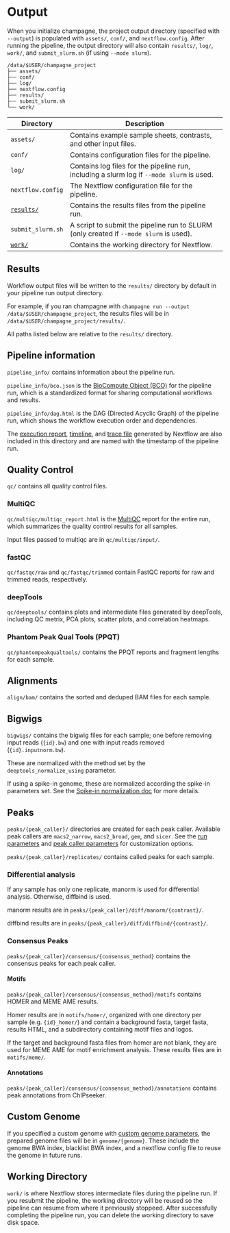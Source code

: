 # Output

When you initialize champagne, the project output directory (specified with
`--output`) is populated with `assets/`, `conf/`, and `nextflow.config`.
After running the pipeline, the output directory will also contain `results/`,
`log/`, `work/`, and `submit_slurm.sh` (if using `--mode slurm`).

```
/data/$USER/champagne_project
├── assets/
├── conf/
├── log/
├── nextflow.config
├── results/
├── submit_slurm.sh
└── work/
```

| Directory                     | Description                                                                               |
| ----------------------------- | ----------------------------------------------------------------------------------------- |
| `assets/`                     | Contains example sample sheets, contrasts, and other input files.                         |
| `conf/`                       | Contains configuration files for the pipeline.                                            |
| `log/`                        | Contains log files for the pipeline run, including a slurm log if `--mode slurm` is used. |
| `nextflow.config`             | The Nextflow configuration file for the pipeline.                                         |
| [`results/`](#results)        | Contains the results files from the pipeline run.                                         |
| `submit_slurm.sh`             | A script to submit the pipeline run to SLURM (only created if `--mode slurm` is used).    |
| [`work/`](#working-directory) | Contains the working directory for Nextflow.                                              |

## Results

Workflow output files will be written to the `results/` directory by default in your pipeline run output directory.

For example, if you ran champagne with `champagne run --output /data/$USER/champagne_project`, the results files will be in `/data/$USER/champagne_project/results/`.

All paths listed below are relative to the `results/` directory.

## Pipeline information

`pipeline_info/` contains information about the pipeline run.

`pipeline_info/bco.json` is the [BioCompute Object (BCO)](https://biocomputeobject.org/) for the pipeline run,
which is a standardized format for sharing computational workflows and results.

`pipeline_info/dag.html` is the DAG (Directed Acyclic Graph) of the pipeline
run, which shows the workflow execution order and dependencies.

The [execution
report](https://www.nextflow.io/docs/latest/reports.html#execution-report),
[timeline](https://www.nextflow.io/docs/latest/reports.html#execution-timeline),
and [trace file](https://www.nextflow.io/docs/latest/reports.html#trace-file)
generated by Nextflow are also included in this directory and are named with the
timestamp of the pipeline run.

## Quality Control

`qc/` contains all quality control files.

### MultiQC

`qc/multiqc/multiqc_report.html` is the [MultiQC](https://seqera.io/multiqc/)
report for the entire run, which summarizes the quality control results for all
samples.

Input files passed to multiqc are in `qc/multiqc/input/`.

### fastQC

`qc/fastqc/raw` and `qc/fastqc/trimmed` contain FastQC reports for raw and
trimmed reads, respectively.

### deepTools

`qc/deeptools/` contains plots and intermediate files generated by deepTools,
including QC metrix, PCA plots, scatter plots, and correlation heatmaps.

### Phantom Peak Qual Tools (PPQT)

`qc/phantompeakqualtools/` contains the PPQT reports and fragment lengths for
each sample.

## Alignments

`align/bam/` contains the sorted and deduped BAM files for each sample.

## Bigwigs

`bigwigs/` contains the bigwig files for each sample; one before removing input
reads (`{id}.bw`) and one with input reads removed (`{id}.inputnorm.bw`).

These are normalized with the method set by the `deeptools_normalize_using` parameter.

If using a spike-in genome, these are normalized according the spike-in
parameters set. See the [Spike-in normalization doc](spike-in.md) for more
details.

## Peaks

`peaks/{peak_caller}/` directories are created for each peak caller. Available
peak callers are `macs2_narrow`, `macs2_broad`, `gem`, and `sicer`. See the [run
parameters](params.md#run-control) and [peak caller
parameters](params.md#peak-caller) for customization options.

`peaks/{peak_caller}/replicates/` contains called peaks for each sample.

### Differential analysis

If any sample has only one replicate, manorm is used for differential analysis.
Otherwise, diffbind is used.

manorm results are in `peaks/{peak_caller}/diff/manorm/{contrast}/`.

diffbind results are in `peaks/{peak_caller}/diff/diffbind/{contrast}/`.

### Consensus Peaks

`peaks/{peak_caller}/consensus/{consensus_method}` contains the consensus peaks for each peak caller.

#### Motifs

`peaks/{peak_caller}/consensus/{consensus_method}/motifs` contains HOMER and MEME AME results.

Homer results are in `motifs/homer/`, organized with one directory per sample
(e.g. `{id}_homer/`) and contain a background fasta, target fasta, results HTML,
and a subdirectory containing motif files and logos.

If the target and background fasta files from homer are not blank, they are used
for MEME AME for motif enrichment analysis. These results files are in
`motifs/meme/`.

#### Annotations

`peaks/{peak_caller}/consensus/{consensus_method}/annotations` contains peak annotations from ChIPseeker.

## Custom Genome

If you specified a custom genome with [custom genome
parameters](params.md#custom-genome-options), the prepared genome files
will be in `genome/{genome}`. These include the genome BWA index, blacklist BWA
index, and a nextflow config file to reuse the genome in future runs.

## Working Directory

`work/` is where Nextflow stores intermediate files during the pipeline run.
If you resubmit the pipeline, the working directory will be reused so the
pipeline can resume from where it previously stoppeed. After successfully
completing the pipeline run, you can delete the working directory to save disk
space.
